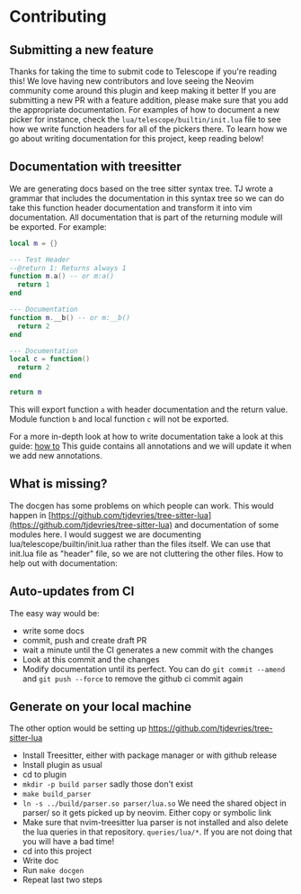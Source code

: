 # Contributing

## Submitting a new feature

Thanks for taking the time to submit code to Telescope if you're reading this! We love having new contributors and love seeing the Neovim community come around this plugin and keep making it better If you are submitting a new PR with a feature addition, please make sure that you add the appropriate documentation. For examples of how to document a new picker for instance, check the `lua/telescope/builtin/init.lua` file to see how we write function headers for all of the pickers there. To learn how we go about writing documentation for this project, keep reading below!

## Documentation with treesitter

We are generating docs based on the tree sitter syntax tree. TJ wrote a grammar that includes the documentation in this syntax tree so we can do take this function header documentation and transform it into vim documentation. All documentation that is part of the returning module will be exported. For example:

```lua
local m = {}

--- Test Header
--@return 1: Returns always 1
function m.a() -- or m:a()
  return 1
end

--- Documentation
function m.__b() -- or m:__b()
  return 2
end

--- Documentation
local c = function()
  return 2
end

return m
```

This will export function `a` with header documentation and the return value. Module function `b` and local function `c` will not be exported.

For a more in-depth look at how to write documentation take a look at this guide: [how to](https://github.com/tjdevries/tree-sitter-lua/blob/master/HOWTO.md)
This guide contains all annotations and we will update it when we add new annotations.

## What is missing?

The docgen has some problems on which people can work. This would happen in [https://github.com/tjdevries/tree-sitter-lua](https://github.com/tjdevries/tree-sitter-lua) and documentation of some modules here.
I would suggest we are documenting lua/telescope/builtin/init.lua rather than the files itself. We can use that init.lua file as "header" file, so we are not cluttering the other files.
How to help out with documentation:

## Auto-updates from CI

The easy way would be:

- write some docs
- commit, push and create draft PR
- wait a minute until the CI generates a new commit with the changes
- Look at this commit and the changes
- Modify documentation until its perfect. You can do `git commit --amend` and `git push --force` to remove the github ci commit again

## Generate on your local machine

The other option would be setting up https://github.com/tjdevries/tree-sitter-lua

- Install Treesitter, either with package manager or with github release
- Install plugin as usual
- cd to plugin
- `mkdir -p build parser` sadly those don't exist
- `make build_parser`
- `ln -s ../build/parser.so parser/lua.so` We need the shared object in parser/ so it gets picked up by neovim. Either copy or symbolic link
- Make sure that nvim-treesitter lua parser is not installed and also delete the lua queries in that repository. `queries/lua/*`. If you are not doing that you will have a bad time!
- cd into this project
- Write doc
- Run `make docgen`
- Repeat last two steps
